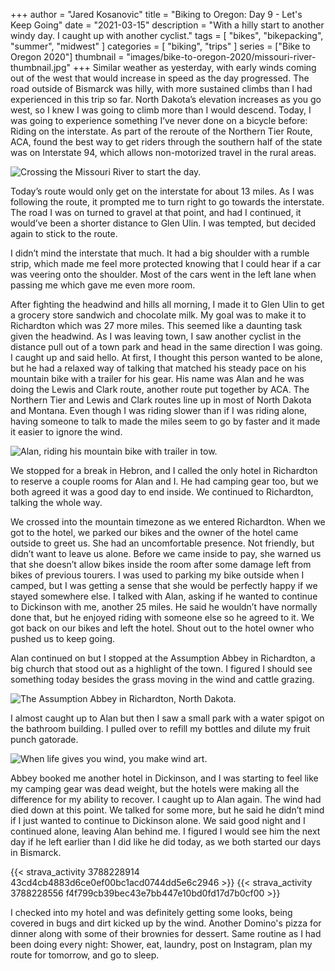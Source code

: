 +++
author = "Jared Kosanovic"
title = "Biking to Oregon: Day 9 - Let's Keep Going"
date = "2021-03-15"
description = "With a hilly start to another windy day. I caught up with another cyclist."
tags = [
    "bikes",
    "bikepacking",
    "summer",
    "midwest"
]
categories = [
    "biking",
    "trips"
]
series = ["Bike to Oregon 2020"]
thumbnail = "images/bike-to-oregon-2020/missouri-river-thumbnail.jpg"
+++
Similar weather as yesterday, with early winds coming out of the west that would increase in speed as the day progressed.
The road outside of Bismarck was hilly, with more sustained climbs than I had experienced in this trip so far.
North Dakota’s elevation increases as you go west, so I knew I was going to climb more than I would descend.
Today, I was going to experience something I’ve never done on a bicycle before: Riding on the interstate.
As part of the reroute of the Northern Tier Route, ACA, found the best way to get riders through the southern half of the state was on Interstate 94, which allows non-motorized travel in the rural areas.

![Crossing the Missouri River to start the day.](/images/bike-to-oregon-2020/missouri-river.jpg)

Today’s route would only get on the interstate for about 13 miles.
As I was following the route, it prompted me to turn right to go towards the interstate.
The road I was on turned to gravel at that point, and had I continued, it would’ve been a shorter distance to Glen Ulin.
I was tempted, but decided again to stick to the route.

I didn’t mind the interstate that much.
It had a big shoulder with a rumble strip, which made me feel more protected knowing that I could hear if a car was veering onto the shoulder.
Most of the cars went in the left lane when passing me which gave me even more room.

After fighting the headwind and hills all morning, I made it to Glen Ulin to get a grocery store sandwich and chocolate milk.
My goal was to make it to Richardton which was 27 more miles.
This seemed like a daunting task given the headwind.
As I was leaving town, I saw another cyclist in the distance pull out of a town park and head in the same direction I was going.
I caught up and said hello.
At first, I thought this person wanted to be alone, but he had a relaxed way of talking that matched his steady pace on his mountain bike with a trailer for his gear.
His name was Alan and he was doing the Lewis and Clark route, another route put together by ACA.
The Northern Tier and Lewis and Clark routes line up in most of North Dakota and Montana.
Even though I was riding slower than if I was riding alone, having someone to talk to made the miles seem to go by faster and it made it easier to ignore the wind.

![Alan, riding his mountain bike with trailer in tow.](/images/bike-to-oregon-2020/running-into-alan.jpg)

We stopped for a break in Hebron, and I called the only hotel in Richardton to reserve a couple rooms for Alan and I.
He had camping gear too, but we both agreed it was a good day to end inside.
We continued to Richardton, talking the whole way.

We crossed into the mountain timezone as we entered Richardton.
When we got to the hotel, we parked our bikes and the owner of the hotel came outside to greet us.
She had an uncomfortable presence.
Not friendly, but didn’t want to leave us alone.
Before we came inside to pay, she warned us that she doesn’t allow bikes inside the room after some damage left from bikes of previous tourers.
I was used to parking my bike outside when I camped, but I was getting a sense that she would be perfectly happy if we stayed somewhere else.
I talked with Alan, asking if he wanted to continue to Dickinson with me, another 25 miles.
He said he wouldn’t have normally done that, but he enjoyed riding with someone else so he agreed to it.
We got back on our bikes and left the hotel.
Shout out to the hotel owner who pushed us to keep going.

Alan continued on but I stopped at the Assumption Abbey in Richardton, a big church that stood out as a highlight of the town.
I figured I should see something today besides the grass moving in the wind and cattle grazing.

![The Assumption Abbey in Richardton, North Dakota.](/images/bike-to-oregon-2020/assumption-abbey.jpg)

I almost caught up to Alan but then I saw a small park with a water spigot on the bathroom building.
I pulled over to refill my bottles and dilute my fruit punch gatorade.

![When life gives you wind, you make wind art.](/images/bike-to-oregon-2020/north-dakota-contraption.jpg)

Abbey booked me another hotel in Dickinson, and I was starting to feel like my camping gear was dead weight, but the hotels were making all the difference for my ability to recover.
I caught up to Alan again.
The wind had died down at this point.
We talked for some more, but he said he didn’t mind if I just wanted to continue to Dickinson alone.
We said good night and I continued alone, leaving Alan behind me.
I figured I would see him the next day if he left earlier than I did like he did today, as we both started our days in Bismarck.

{{< strava_activity 3788228914 43cd4cb4883d6ce0ef00bc1acd0744dd5e6c2946 >}}
{{< strava_activity 3788228556 f4f799cb39bec43e7bb447e10bd0fd17d7b0cf00 >}}

I checked into my hotel and was definitely getting some looks, being covered in bugs and dirt kicked up by the wind.
Another Domino's pizza for dinner along with some of their brownies for dessert.
Same routine as I had been doing every night: Shower, eat, laundry, post on Instagram, plan my route for tomorrow, and go to sleep.
